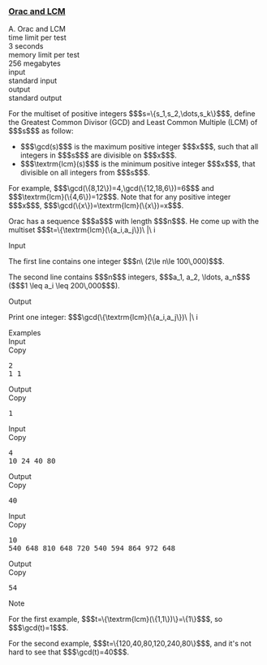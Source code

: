 <h3><a href="https://codeforces.com/contest/1349/problem/A" target="_blank" rel="noopener noreferrer">Orac and LCM</a></h3>

<div class="header"><div class="title">A. Orac and LCM</div><div class="time-limit"><div class="property-title">time limit per test</div>3 seconds</div><div class="memory-limit"><div class="property-title">memory limit per test</div>256 megabytes</div><div class="input-file input-standard"><div class="property-title">input</div>standard input</div><div class="output-file output-standard"><div class="property-title">output</div>standard output</div></div><div><p>For the multiset of positive integers $$$s=\{s_1,s_2,\dots,s_k\}$$$, define the Greatest Common Divisor (GCD) and Least Common Multiple (LCM) of $$$s$$$ as follow:</p><ul><li> $$$\gcd(s)$$$ is the maximum positive integer $$$x$$$, such that all integers in $$$s$$$ are divisible on $$$x$$$.</li><li> $$$\textrm{lcm}(s)$$$ is the minimum positive integer $$$x$$$, that divisible on all integers from $$$s$$$.</li></ul><p>For example, $$$\gcd(\{8,12\})=4,\gcd(\{12,18,6\})=6$$$ and $$$\textrm{lcm}(\{4,6\})=12$$$. Note that for any positive integer $$$x$$$, $$$\gcd(\{x\})=\textrm{lcm}(\{x\})=x$$$.</p><p>Orac has a sequence $$$a$$$ with length $$$n$$$. He come up with the multiset $$$t=\{\textrm{lcm}(\{a_i,a_j\})\ |\ i<j\}$$$, and asked you to find the value of $$$\gcd(t)$$$ for him. In other words, you need to calculate the GCD of LCMs of all pairs of elements in the given sequence.</p></div><div class="input-specification"><div class="section-title">Input</div><p>The first line contains one integer $$$n\ (2\le n\le 100\,000)$$$.</p><p>The second line contains $$$n$$$ integers, $$$a_1, a_2, \ldots, a_n$$$ ($$$1 \leq a_i \leq 200\,000$$$).</p></div><div class="output-specification"><div class="section-title">Output</div><p>Print one integer: $$$\gcd(\{\textrm{lcm}(\{a_i,a_j\})\ |\ i<j\})$$$.</p></div><div class="sample-tests"><div class="section-title">Examples</div><div class="sample-test"><div class="input"><div class="title">Input<div title="Copy" data-clipboard-target="#id007361992075522511" id="id007611564169754108" class="input-output-copier">Copy</div></div><pre id="id007361992075522511">2
1 1
</pre></div><div class="output"><div class="title">Output<div title="Copy" data-clipboard-target="#id004140048135608352" id="id009621283250912889" class="input-output-copier">Copy</div></div><pre id="id004140048135608352">1
</pre></div><div class="input"><div class="title">Input<div title="Copy" data-clipboard-target="#id0019808658074123398" id="id007245375502405935" class="input-output-copier">Copy</div></div><pre id="id0019808658074123398">4
10 24 40 80
</pre></div><div class="output"><div class="title">Output<div title="Copy" data-clipboard-target="#id007127141047870684" id="id005564979917717505" class="input-output-copier">Copy</div></div><pre id="id007127141047870684">40
</pre></div><div class="input"><div class="title">Input<div title="Copy" data-clipboard-target="#id005872878648127228" id="id003567151145534446" class="input-output-copier">Copy</div></div><pre id="id005872878648127228">10
540 648 810 648 720 540 594 864 972 648
</pre></div><div class="output"><div class="title">Output<div title="Copy" data-clipboard-target="#id009962425464772705" id="id0011638578473373329" class="input-output-copier">Copy</div></div><pre id="id009962425464772705">54
</pre></div></div></div><div class="note"><div class="section-title">Note</div><p>For the first example, $$$t=\{\textrm{lcm}(\{1,1\})\}=\{1\}$$$, so $$$\gcd(t)=1$$$.</p><p>For the second example, $$$t=\{120,40,80,120,240,80\}$$$, and it's not hard to see that $$$\gcd(t)=40$$$.</p></div>